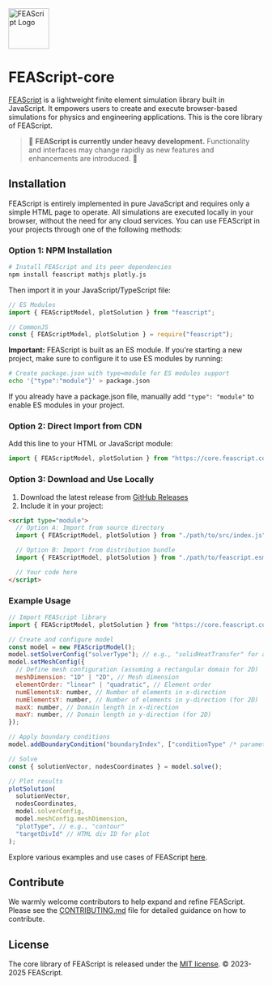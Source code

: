 <img src="https://feascript.github.io/FEAScript-website/assets/FEAScriptLogo.png" width="80" alt="FEAScript Logo">

# FEAScript-core

[FEAScript](https://feascript.com/) is a lightweight finite element simulation library built in JavaScript. It empowers users to create and execute browser-based simulations for physics and engineering applications. This is the core library of FEAScript.

> 🚧 **FEAScript is currently under heavy development.** Functionality and interfaces may change rapidly as new features and enhancements are introduced. 🚧

## Installation

FEAScript is entirely implemented in pure JavaScript and requires only a simple HTML page to operate. All simulations are executed locally in your browser, without the need for any cloud services. You can use FEAScript in your projects through one of the following methods:

### Option 1: NPM Installation

```bash
# Install FEAScript and its peer dependencies
npm install feascript mathjs plotly.js
```

Then import it in your JavaScript/TypeScript file:

```javascript
// ES Modules
import { FEAScriptModel, plotSolution } from "feascript";

// CommonJS
const { FEAScriptModel, plotSolution } = require("feascript");
```

**Important:** FEAScript is built as an ES module. If you're starting a new project, make sure to configure it to use ES modules by running:

```bash
# Create package.json with type=module for ES modules support
echo '{"type":"module"}' > package.json
```

If you already have a package.json file, manually add `"type": "module"` to enable ES modules in your project.

### Option 2: Direct Import from CDN

Add this line to your HTML or JavaScript module:

```javascript
import { FEAScriptModel, plotSolution } from "https://core.feascript.com/src/index.js";
```

### Option 3: Download and Use Locally

1. Download the latest release from [GitHub Releases](https://github.com/FEAScript/FEAScript-core/releases)
2. Include it in your project:

```html
<script type="module">
  // Option A: Import from source directory
  import { FEAScriptModel, plotSolution } from "./path/to/src/index.js";

  // Option B: Import from distribution bundle
  import { FEAScriptModel, plotSolution } from "./path/to/feascript.esm.js";

  // Your code here
</script>
```

### Example Usage

```javascript
// Import FEAScript library
import { FEAScriptModel, plotSolution } from "https://core.feascript.com/src/index.js";

// Create and configure model
const model = new FEAScriptModel();
model.setSolverConfig("solverType"); // e.g., "solidHeatTransfer" for a stationary solid heat transfer case
model.setMeshConfig({
  // Define mesh configuration (assuming a rectangular domain for 2D)
  meshDimension: "1D" | "2D", // Mesh dimension
  elementOrder: "linear" | "quadratic", // Element order
  numElementsX: number, // Number of elements in x-direction
  numElementsY: number, // Number of elements in y-direction (for 2D)
  maxX: number, // Domain length in x-direction
  maxY: number, // Domain length in y-direction (for 2D)
});

// Apply boundary conditions
model.addBoundaryCondition("boundaryIndex", ["conditionType" /* parameters */]);

// Solve
const { solutionVector, nodesCoordinates } = model.solve();

// Plot results
plotSolution(
  solutionVector,
  nodesCoordinates,
  model.solverConfig,
  model.meshConfig.meshDimension,
  "plotType", // e.g., "contour"
  "targetDivId" // HTML div ID for plot
);
```

Explore various examples and use cases of FEAScript [here](https://github.com/FEAScript/FEAScript-core/tree/main/examples).

## Contribute

We warmly welcome contributors to help expand and refine FEAScript. Please see the [CONTRIBUTING.md](./CONTRIBUTING.md) file for detailed guidance on how to contribute.

## License

The core library of FEAScript is released under the [MIT license](https://github.com/FEAScript/FEAScript-core/blob/main/LICENSE). &copy; 2023-2025 FEAScript.
